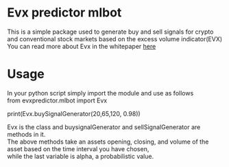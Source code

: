 # Evx predictor mlbot

This is a simple package used to generate buy and sell signals for crypto and conventional stock markets based on the excess volume indicator(EVX)  
You can read more about Evx in the whitepaper [here](https://www.researchgate.net/publication/345313655_DeFiPaper)

# Usage

In your python script simply import the module and use as follows  
from evxpredictor.mlbot import Evx

print(Evx.buySignalGenerator(20,65,120, 0.98))

Evx is the class and buysignalGenerator and sellSignalGenerator are methods in it.  
The above methods take an assets opening, closing, and volume of the asset based on the time interval you have chosen,  
while the last variable is alpha, a probabilistic value.


